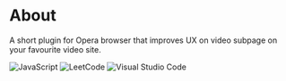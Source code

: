 # About
A short plugin for Opera browser that improves UX on video subpage on your favourite video site.

![JavaScript](https://img.shields.io/badge/javascript-%23323330.svg?style=for-the-badge&logo=javascript&logoColor=%23F7DF1E)
![LeetCode](https://img.shields.io/badge/LeetCode-000000?style=for-the-badge&logo=LeetCode&logoColor=#d16c06)
![Visual Studio Code](https://img.shields.io/badge/Visual%20Studio%20Code-0078d7.svg?style=for-the-badge&logo=visual-studio-code&logoColor=white)